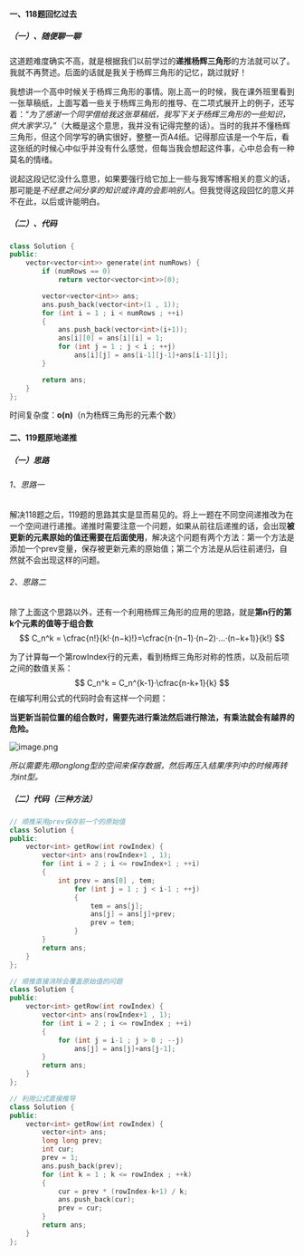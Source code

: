 #### 一、118题回忆过去

##### （一）、随便聊一聊

这道题难度确实不高，就是根据我们以前学过的**递推杨辉三角形**的方法就可以了。我就不再赘述。后面的话就是我关于杨辉三角形的记忆，跳过就好！

我想讲一个高中时候关于杨辉三角形的事情。刚上高一的时候，我在课外班里看到一张草稿纸，上面写着一些关于杨辉三角形的推导、在二项式展开上的例子，还写着：“*为了感谢一个同学借给我这张草稿纸，我写下关于杨辉三角形的一些知识，供大家学习。*”（大概是这个意思，我并没有记得完整的话）。当时的我并不懂杨辉三角形，但这个同学写的确实很好，整整一页A4纸。记得那应该是一个午后，看这张纸的时候心中似乎并没有什么感觉，但每当我会想起这件事，心中总会有一种莫名的情绪。

说起这段记忆没什么意思，如果要强行给它加上一些与我写博客相关的意义的话，那可能是*不经意之间分享的知识或许真的会影响别人*。但我觉得这段回忆的意义并不在此，以后或许能明白。

##### （二）、代码

~~~c++
class Solution {
public:
    vector<vector<int>> generate(int numRows) {
        if (numRows == 0)
            return vector<vector<int>>(0);

        vector<vector<int>> ans;
        ans.push_back(vector<int>(1 , 1));
        for (int i = 1 ; i < numRows ; ++i)
        {
            ans.push_back(vector<int>(i+1));
            ans[i][0] = ans[i][i] = 1;
            for (int j = 1 ; j < i ; ++j)
                ans[i][j] = ans[i-1][j-1]+ans[i-1][j];
        }

        return ans;
    }
};
~~~

时间复杂度：**o(n)**（n为杨辉三角形的元素个数）

#### 二、119题原地递推

##### （一）思路

###### 1、思路一

解决118题之后，119题的思路其实是显而易见的。将上一题在不同空间递推改为在一个空间进行递推。递推时需要注意一个问题，如果从前往后递推的话，会出现**被更新的元素原始的值还需要在后面使用**，解决这个问题有两个方法：第一个方法是添加一个prev变量，保存被更新元素的原始值；第二个方法是从后往前递归，自然就不会出现这样的问题。

###### 2、思路二

除了上面这个思路以外，还有一个利用杨辉三角形的应用的思路，就是**第n行的第k个元素的值等于组合数**
$$
C_n^k = \cfrac{n!}{k!·(n−k)!}=\cfrac{n·(n−1)·(n−2)·...·(n−k+1)}{k!}
$$


为了计算每一个第rowIndex行的元素，看到杨辉三角形对称的性质，以及前后项之间的数值关系：
$$
C_n^k = C_n^{k-1}·\cfrac{n-k+1}{k}
$$
在编写利用公式的代码时会有这样一个问题：

**当更新当前位置的组合数时，需要先进行乘法然后进行除法，有乘法就会有越界的危险。**

![image.png](https://i.loli.net/2020/02/16/17LEbQdfGXkSpPM.png)

*所以需要先用longlong型的空间来保存数据，然后再压入结果序列中的时候再转为int型。*

##### （二）代码（三种方法）

```c++
// 顺推采用prev保存前一个的原始值
class Solution {
public:
    vector<int> getRow(int rowIndex) {
        vector<int> ans(rowIndex+1 , 1);
        for (int i = 2 ; i <= rowIndex+1 ; ++i)
        {
            int prev = ans[0] , tem;
                for (int j = 1 ; j < i-1 ; ++j)
                {
                    tem = ans[j];
                    ans[j] = ans[j]+prev;
                    prev = tem;
                }
        }
        return ans;
    }
};
```

```c++
// 顺推直接消除会覆盖原始值的问题
class Solution {
public:
    vector<int> getRow(int rowIndex) {
        vector<int> ans(rowIndex+1 , 1);
        for (int i = 2 ; i <= rowIndex ; ++i)
        {
            for (int j = i-1 ; j > 0 ; --j)
                ans[j] = ans[j]+ans[j-1];
        }
        return ans;
    }
};
```

```c++
// 利用公式直接推导
class Solution {
public:
    vector<int> getRow(int rowIndex) {
        vector<int> ans;
        long long prev;
        int cur;
        prev = 1;
        ans.push_back(prev);
        for (int k = 1 ; k <= rowIndex ; ++k)
        {
            cur = prev * (rowIndex-k+1) / k;
            ans.push_back(cur);
            prev = cur;
        }
        return ans;
    }
};
```

